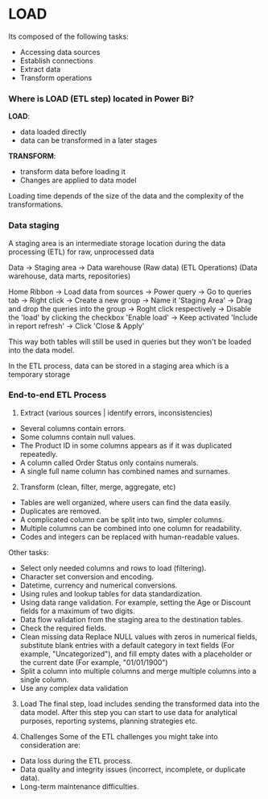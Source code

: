 # LOAD
Its composed of the following tasks:
- Accessing data sources
- Establish connections
- Extract data
- Transform operations

### Where is LOAD (ETL step) located in Power Bi?
**LOAD**:
- data loaded directly
- data can be transformed in a later stages

**TRANSFORM**:
- transform data before loading it
- Changes are applied to data model

Loading time depends of the size of the data and the complexity of the transformations.

### Data staging
A staging area is an intermediate storage location during the data processing (ETL) for raw, unprocessed data 

Data        ->  Staging area       ->  Data warehouse
(Raw data)     (ETL Operations)     (Data warehouse, data marts, repositories)

Home Ribbon -> Load data from sources -> Power query -> Go to queries tab -> Right click -> Create a new group -> Name it 'Staging Area' -> Drag and drop the queries into the group -> Roght click respectively -> Disable the 'load' by clicking the checkbox 'Enable load' -> Keep activated 'Include in report refresh' -> Click 'Close & Apply'

This way both tables will still be used in queries but they won't be loaded into the data model.

In the ETL process, data can be stored in a staging area which is a temporary storage

### End-to-end ETL Process
1. Extract (various sources | identify errors, inconsistencies)
- Several columns contain errors.
- Some columns contain null values.
- The Product ID in some columns appears as if it was duplicated repeatedly.
- A column called Order Status only contains numerals.
- A single full name column has combined names and surnames.

2. Transform (clean, filter, merge, aggregate, etc)
- Tables are well organized, where users can find the data easily.
- Duplicates are removed.
- A complicated column can be split into two, simpler columns.
- Multiple columns can be combined into one column for readability.
- Codes and integers can be replaced with human-readable values.

Other tasks:
- Select only needed columns and rows to load (filtering).
- Character set conversion and encoding.
- Datetime, currency and numerical conversions.
- Using rules and lookup tables for data standardization.
- Using data range validation. For example, setting the Age or Discount fields for a maximum of two digits.
- Data flow validation from the staging area to the destination tables.
- Check the required fields.
- Clean missing data Replace NULL values with zeros in numerical fields, substitute blank entries with a default category in text fields (For example, "Uncategorized"), and fill empty dates with a placeholder or the current date (For example, "01/01/1900")
- Split a column into multiple columns and merge multiple columns into a single column.
- Use any complex data validation

3. Load
The final step, load includes sending the transformed data into the data model. After this step you can start to use data for analytical purposes, reporting systems, planning strategies etc.

4. Challenges
Some of the ETL challenges you might take into consideration are:
- Data loss during the ETL process.
- Data quality and integrity issues (incorrect, incomplete, or duplicate data).
- Long-term maintenance difficulties.